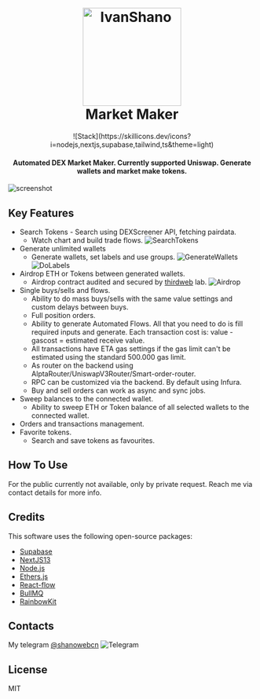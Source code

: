 

<h1 align="center">
  <br>
  <a href="#"><img src="https://assets.shano-web.com/shano-modified.png" alt="IvanShano" width="200"></a>
  <br>
  Market Maker
  <br>
</h1>
<p align="center">
![Stack](https://skillicons.dev/icons?i=nodejs,nextjs,supabase,tailwind,ts&theme=light)
</p>
<h4 align="center">Automated DEX Market Maker. Currently supported Uniswap. Generate wallets and market make tokens.</h4>

![screenshot](https://github.com/shnmrc/dexmarketmaker/blob/c12323382cc5f90f247e3d4f88fc7af8fcec2868/assets/generateflows.gif)

## Key Features

* Search Tokens - Search using DEXScreener API, fetching pairdata.
  - Watch chart and build trade flows.
  ![SearchTokens](https://github.com/shnmrc/dexmarketmaker/blob/c12323382cc5f90f247e3d4f88fc7af8fcec2868/assets/searchtokens.gif)
* Generate unlimited wallets
  - Generate wallets, set labels and use groups.
  ![GenerateWallets](https://github.com/shnmrc/dexmarketmaker/blob/c12323382cc5f90f247e3d4f88fc7af8fcec2868/assets/generatewallets.gif)
  ![DoLabels](https://github.com/shnmrc/dexmarketmaker/blob/c12323382cc5f90f247e3d4f88fc7af8fcec2868/assets/dolabels.gif)
* Airdrop ETH or Tokens between generated wallets. 
    - Airdrop contract audited and secured by [thirdweb](https://thirdweb.com/) lab.
      ![Airdrop](https://github.com/shnmrc/dexmarketmaker/blob/c12323382cc5f90f247e3d4f88fc7af8fcec2868/assets/airdrop.gif)
* Single buys/sells and flows.
    - Ability to do mass buys/sells with the same value settings and custom delays between buys.
    - Full position orders.
    - Ability to generate Automated Flows. All that you need to do is fill required inputs and generate. Each transaction cost is: value - gascost = estimated receive value.
    - All transactions have ETA gas settings if the gas limit can't be estimated using the standard 500.000 gas limit.
    - As router on the backend using AlptaRouter/UniswapV3Router/Smart-order-router.
    - RPC can be customized via the backend. By default using Infura.
    - Buy and sell orders can work as async and sync jobs.  
* Sweep balances to the connected wallet.
	- Ability to sweep ETH or Token balance of all selected wallets to the connected wallet.
* Orders and transactions management.
* Favorite tokens.
	- Search and save tokens as favourites.

## How To Use

For the public currently not available, only by private request. Reach me via contact details for more info.

## Credits

This software uses the following open-source packages:

- [Supabase](https://supabase.com/)
- [NextJS13](https://nextjs.org/)
- [Node.js](https://nodejs.org/en)
- [Ethers.js](https://docs.ethers.org/v6/)
- [React-flow](https://reactflow.dev/)
- [BullMQ](https://docs.bullmq.io/)
- [RainbowKit](https://www.rainbowkit.com/)
## Contacts

My telegram [@shanowebcn](https://t.me/shanowebcn) ![Telegram](https://avatars.githubusercontent.com/u/6113871?s=24&v=4)

## License

MIT

